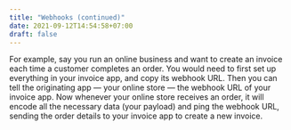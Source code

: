 ```yaml
---
title: "Webhooks (continued)"
date: 2021-09-12T14:54:58+07:00
draft: false
---
```


For example, say you run an online business and want to create an invoice each time a customer completes an order. You would need to first set up everything in your invoice app, and copy its webhook URL.
Then you can tell the originating app — your online store — the webhook URL of your invoice app.
Now whenever your online store receives an order, it will encode all the necessary data (your payload) and ping the webhook URL, sending the order details to your invoice app to create a new invoice.